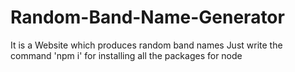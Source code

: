 # Random-Band-Name-Generator
It is a Website which produces random band names
Just write the command 'npm i' for installing all the packages for node 
